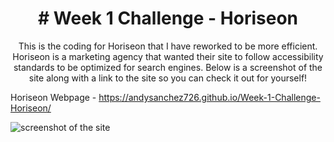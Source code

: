 <h1 align="center"> # Week 1 Challenge - Horiseon
</h1>
<p align="center">This is the coding for Horiseon that I have reworked to be more efficient. Horiseon is a marketing agency that wanted their site to follow accessibility standards to be optimized for search engines. Below is a screenshot of the site along with a link to the site so you can check it out for yourself!

Horiseon Webpage - https://andysanchez726.github.io/Week-1-Challenge-Horiseon/
</p>

![screenshot of the site](assets/images/horiseon-screenshot.png)
